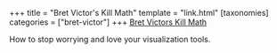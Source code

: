 +++
title = "Bret Victor's Kill Math"
template = "link.html"
[taxonomies]
categories = ["bret-victor"]
+++
[Bret Victors Kill Math](http://worrydream.com/KillMath/)

How to stop worrying and love your visualization tools.

